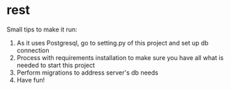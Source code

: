 # rest
Small tips to make it run:
1. As it uses Postgresql, go to setting.py of this project and set up db connection
2. Process with requirements installation to make sure you have all what is needed to start this project
3. Perform migrations to address server's db needs
4. Have fun!
